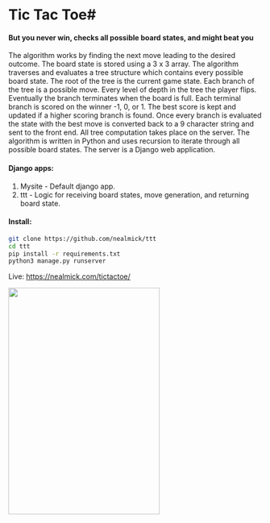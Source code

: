 # Tic Tac Toe#
#### But you never win, checks all possible board states, and might beat you

The algorithm works by finding the next move leading to the desired outcome. The board state is stored using a 3 x 3 array. The algorithm traverses and evaluates a tree structure which contains every possible board state. The root of the tree is the current game state. Each branch of the tree is a possible move. Every level of depth in the tree the player flips. Eventually the branch terminates when the board is full. Each terminal branch is scored on the winner -1, 0, or 1. The best score is kept and updated if a higher scoring branch is found. Once every branch is evaluated the state with the best move is converted back to a 9 character string and sent to the front end. All tree computation takes place on the server. The algorithm is written in Python and uses recursion to iterate through all possible board states. The server is a Django web application.


#### Django apps:
1.  Mysite - Default django app.
2.  ttt - Logic for receiving board states, move generation, and returning board state.
#### Install:

```bash
git clone https://github.com/nealmick/ttt
cd ttt
pip install -r requirements.txt
python3 manage.py runserver
```
Live:
https://nealmick.com/tictactoe/
 

<img src="https://i.imgur.com/gNTOEWa.png" width="300" height="450" />
